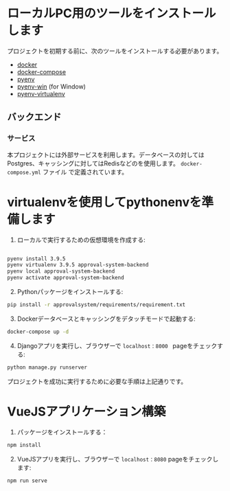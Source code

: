 # ローカルPC用のツールをインストールします 

プロジェクトを初期する前に、次のツールをインストールする必要があります。 

- [docker](https://docs.docker.com/engine/installation/)
- [docker-compose](https://docs.docker.com/compose/install/)
- [pyenv](https://github.com/pyenv/pyenv)
- [pyenv-win](https://github.com/pyenv-win/pyenv-win) (for Window)
- [pyenv-virtualenv](https://github.com/pyenv/pyenv-virtualenv)


## バックエンド 

### サービス 

本プロジェクトには外部サービスを利用します。データベースの対してはPostgres、キャッシングに対してはRedisなどのを使用します。 
 `docker-compose.yml` ファイル で定義されています。 


# virtualenvを使用してpythonenvを準備します 

1. ローカルで実行するための仮想環境を作成する: 

```bash

pyenv install 3.9.5
pyenv virtualenv 3.9.5 approval-system-backend
pyenv local approval-system-backend
pyenv activate approval-system-backend
```

2. Pythonパッケージをインストールする:

```bash
pip install -r approvalsystem/requirements/requirement.txt
```

3. Dockerデータベースとキャッシングをデタッチモードで起動する: 

```bash
docker-compose up -d
```

4. Djangoアプリを実行し、ブラウザーで `localhost：8000 ` pageをチェックする: 

```bash
python manage.py runserver
```

プロジェクトを成功に実行するために必要な手順は上記通りです。 

# VueJSアプリケーション構築 

1. パッケージをインストールする：

```bash
npm install
```

2. VueJSアプリを実行し、ブラウザーで `localhost：8080` pageをチェックします:

```bash
npm run serve
```

